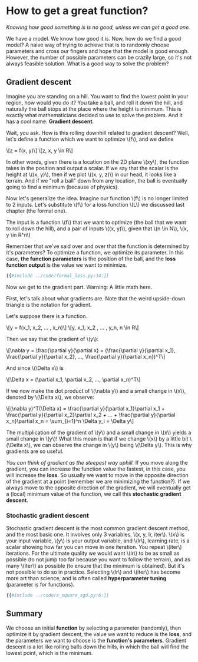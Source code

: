 # How to get a great function?

_Knowing how good something is is no good, unless we can get a good one._

We have a model. We know how good it is. Now, how do we find a good model? A naive way of trying to achieve that is to randomly choose parameters and cross our fingers and hope that the model is good enough. However, the number of possible parameters can be crazily large, so it's not always feasible solution. What is a good way to solve the problem?

## Gradient descent

Imagine you are standing on a hill. You want to find the lowest point in your region, how would you do it? You take a ball, and roll it down the hill, and naturally the ball stops at the place where the height is minimum. This is exactly what mathematicians decided to use to solve the problem. And it has a cool name. **Gradient descent**.

Wait, you ask. How is this rolling downhill related to gradient descent? Well, let's define a function which we want to optimize \\(f\\), and we define

\\[z = f(x, y)\\]
\\[z, x, y \in R\\]

In other words, given there is a location on the 2D plane \\(xy\\), the function takes in the position and output a scalar. If we say that the scalar is the height at \\((x, y)\\), then if we plot \\((x, y, z)\\) in our head, it looks like a terrain. And if we "roll a ball" down from any location, the ball is eventually going to find a minimum (because of physics).

Now let's generalize the idea. Imagine our function \\(f\\) is no longer limited to 2 inputs. Let's substitute \\(f\\) for a loss function \\(L\\) we discussed last chapter (the formal one). 

The input is a function \\(f\\) that we want to optimize (the ball that we want to roll down the hill), and a pair of inputs \\((x, y)\\), given that \\(n \in N\\), \\(x, y \in R^n\\)

Remember that we've said over and over that the function is determined by it's parameters? To optimize a function, we optimize its parameter. In this case, **the function parameters** is the position of the ball, and the **loss function output** is the value we want to minimize.

```python
{{#include ../code/formal_loss.py:14:}}
```

Now we get to the gradient part. Warning: A little math here.

First, let's talk about what gradients are. Note that the weird upside-down triangle is the notation for gradient.

Let's suppose there is a function.

\\[y = f(x_1, x_2, ... , x_n)\\]
\\[y, x_1, x_2 , ... , y_n, n \in R\\]

Then we say that the gradient of \\(y\\):

\\[\nabla y = \frac{\partial y}{\partial x} = (\frac{\partial y}{\partial x_1}, \frac{\partial y}{\partial x_2}, ..., \frac{\partial y}{\partial x_n})^T\\]

And since \\(\Delta x\\) is

\\[\Delta x = (\partial x_1, \partial x_2, ..., \partial x_n)^T\\]

If we now make the dot product of \\(\nabla y\\) and  a small change in \\(x\\), denoted by \\(\Delta x\\), we observe:

\\[(\nabla y)^T(\Delta x) = \frac{\partial y}{\partial x_1}\partial x_1 + \frac{\partial y}{\partial x_2}\partial x_2 + ... + \frac{\partial y}{\partial x_n}\partial x_n = \sum_{i=1}^n \Delta y_i = \Delta y\\]

The multiplication of the gradient of \\(y\\) and a small change in \\(x\\) yields a small change in \\(y\\)! What this mean is that if we change \\(x\\) by a little bit \\(\Delta x\\), we can observe the change in \\(y\\) being \\(\Delta y\\). This is why gradients are so useful.

_You can think of gradient as the steepest way uphill._ If you move along the gradient, you can increase the function value the fastest, in this case, you will increase the **loss**. So usually we want to move in the opposite direction of the gradient at a point (remember we are minimizing the function?). If we always move to the opposite direction of the gradient, we will eventually get a (local) minimum value of the function, we call this **stochastic gradient descent**.

### Stochastic gradient descent

Stochastic gradient descent is the most common gradient descent method, and the most basic one. It involves only 3 variables, \\(x, y, lr, iter\\). \\(x\\) is your input variable, \\(y\\) is your output variable, and \\(lr\\), learning rate, is a scalar showing how far you can move in one iteration. You repeat \\(iter\\) iterations. For the ultimate quality we would want \\(lr\\) to be as small as possible (to not jump too far because you want to follow the terrain), and as many \\(iter\\) as possible (to ensure that the minimum is obtained). But it's not possible to do so in practice. Selecting \\(lr\\) and \\(iter\\) has become more art than science, and is often called **hyperparameter tuning** (parameter is for functions).

```python
{{#include ../code/x_square_sgd.py:6:}}
```

## Summary

We choose an initial **function** by selecting a parameter (randomly), then optimize it by gradient descent, the value we want to reduce is the **loss**, and the parameters we want to choose is the **function's parameters**. Gradient descent is a lot like rolling balls down the hills, in which the ball will find the lowest point, which is the minimum.
